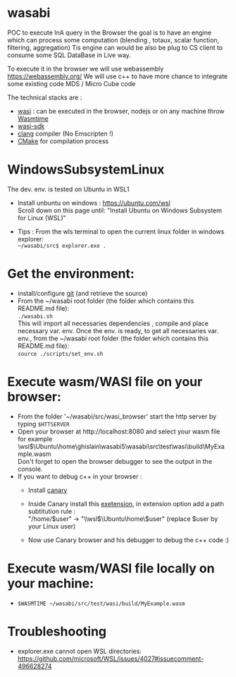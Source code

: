 
# wasabi
POC to execute InA query in the Browser the goal is to have an engine which can process some computation (blending , totaux, scalar function, filtering, aggregation)
Tis engine can would be also be plug to CS client to consume some SQL DataBase in  Live way.

To execute it in the browser we will use webassembly https://webassembly.org/
We will use c++ to have more chance to integrate some existing code MDS / Micro Cube code  

The technical stacks are :  
  - [wasi](https://wasi.dev/)        : can be executed in the browser, nodejs or on any machine throw [Wasmtime](https://wasmtime.dev/)      
  - [wasi-sdk](https://github.com/WebAssembly/wasi-sdk)  
  - [clang](https://clang.llvm.org/) compiler (No Emscripten !)  
  - [CMake](https://cmake.org/) for compilation process

# WindowsSubsystemLinux
The dev. env. is tested on Ubuntu in WSL1
  - Install unbuntu on windows :
     https://ubuntu.com/wsl  
     Scroll down on this page until: "Install Ubuntu on Windows Subsystem for Linux (WSL)"

  - Tips : From the wls terminal to open the current linux folder in windows explorer:  
    <code>~/wasabi/src$ explorer.exe .</code>
  
 # Get the environment:
  
  - install/configure [git](https://teams.microsoft.com/l/entity/com.microsoft.teamspace.tab.wiki/tab::a8896480-ec96-4bc1-91fd-1f3baa4c22b9?context=%7B%22subEntityId%22%3A%22%7B%5C%22pageId%5C%22%3A16%2C%5C%22origin%5C%22%3A2%7D%22%2C%22channelId%22%3A%2219%3Afbca808d7716451fa3cf0a9679cb6970%40thread.tacv2%22%7D&tenantId=42f7676c-f455-423c-82f6-dc2d99791af7) (and retrieve the source)
  - From the ~/wasabi root folder (the folder which contains this README.md file):  
     `./wasabi.sh`  
        This will import all necessaries dependencies , compile and place necessary var. env.
 Once the env. is ready, to get all necessaries var. env., from the ~/wasabi root folder (the folder which contains this README.md file):  
      `source ./scripts/set_env.sh`  
 
 # Execute wasm/WASI file on your browser:
  - From the folder '~/wasabi/src/wasi_browser' start the http server  by typing `$HTTSERVER`  
  - Open your browser at http://localhost:8080 and select your wasm file  
      for example \\wsl$\Ubuntu\home\ghislain\wasabi5\wasabi\src\test\wasi\build\MyExample.wasm  
      Don't forget to open the browser debugger to see the output in the console.
  - If you want to debug c++ in your browser :
      - Install [canary](https://www.google.com/chrome/canary/)
      - Inside Canary install this [exetension](https://chrome.google.com/webstore/detail/cc%20%20-devtools-support-dwa/pdcpmagijalfljmkmjngeonclgbbannb), in extension option add a path subtitution rule :  
          "/home/$user" -> "\\wsl$\Ubuntu\home\\$user" (replace $user by your Linux user) 
          
      - Now use Canary browser and his debugger to debug the c++ code :)
 
 # Execute wasm/WASI file locally on your machine:  
   - `$WASMTIME ~/wasabi/src/test/wasi/build/MyExample.wasm`
 
# Troubleshooting
  - explorer.exe cannot open WSL directories: https://github.com/microsoft/WSL/issues/4027#issuecomment-496628274
